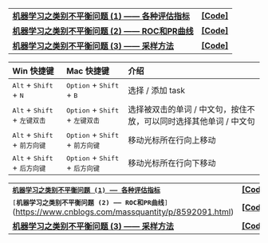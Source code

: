 
|  |  |
| ------------------------------------------------------------ | ------------------------------------------------------------ |



|||
|:-----|:-------|
| [**机器学习之类别不平衡问题 (1) —— 各种评估指标**](http://www.cnblogs.com/massquantity/p/8550875.html) | [**[Code]**](http://nbviewer.jupyter.org/github/massquantity/Class-Imbalance/blob/master/Code_Class_Imbalance.ipynb) |
| [**机器学习之类别不平衡问题 (2) —— ROC和PR曲线**](https://www.cnblogs.com/massquantity/p/8592091.html) | [**[Code]**](http://nbviewer.jupyter.org/github/massquantity/Class-Imbalance/blob/master/Code_Class_Imbalance.ipynb) |
| [**机器学习之类别不平衡问题 (3) —— 采样方法**](https://www.cnblogs.com/massquantity/p/9382710.html) |  [**[Code]**](https://nbviewer.jupyter.org/github/massquantity/Class-Imbalance/blob/master/Code_Sampling.ipynb)|


|Win 快捷键|Mac 快捷键|介绍|
|:---------|:---------|:---------|
|<kbd>Alt</kbd> + <kbd>Shift</kbd> + <kbd>N</kbd>|<kbd>Option</kbd> + <kbd>Shift</kbd> + <kbd>B</kbd>|选择 / 添加 task|
|<kbd>Alt</kbd> + <kbd>Shift</kbd> + <kbd>左键双击</kbd>|<kbd>Option</kbd> + <kbd>Shift</kbd> + <kbd>左键双击</kbd>|选择被双击的单词 / 中文句，按住不放，可以同时选择其他单词 / 中文句|
|<kbd>Alt</kbd> + <kbd>Shift</kbd> + <kbd>前方向键</kbd>|<kbd>Option</kbd> + <kbd>Shift</kbd> + <kbd>前方向键</kbd>|移动光标所在行向上移动|
|<kbd>Alt</kbd> + <kbd>Shift</kbd> + <kbd>后方向键</kbd>|<kbd>Option</kbd> + <kbd>Shift</kbd> + <kbd>后方向键</kbd>|移动光标所在行向下移动|

|||
|:-----|:-------|
| [<kbd>**机器学习之类别不平衡问题 (1) —— 各种评估指标**</kbd>](http://www.cnblogs.com/massquantity/p/8550875.html) | [**[Code]**](http://nbviewer.jupyter.org/github/massquantity/Class-Imbalance/blob/master/Code_Class_Imbalance.ipynb) |
| <kbd>[**机器学习之类别不平衡问题 (2) —— ROC和PR曲线**]</kbd>(https://www.cnblogs.com/massquantity/p/8592091.html) | [**[Code]**](http://nbviewer.jupyter.org/github/massquantity/Class-Imbalance/blob/master/Code_Class_Imbalance.ipynb) |
| [**机器学习之类别不平衡问题 (3) —— 采样方法**](https://www.cnblogs.com/massquantity/p/9382710.html) |  [**[Code]**](https://nbviewer.jupyter.org/github/massquantity/Class-Imbalance/blob/master/Code_Sampling.ipynb)|

